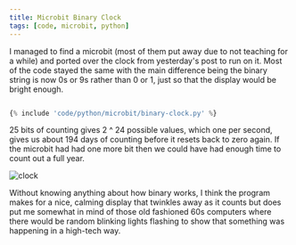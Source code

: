 ```yaml
---
title: Microbit Binary Clock
tags: [code, microbit, python]
---
```


I managed to find a microbit (most of them put away due to not teaching for a while) and ported over the clock from yesterday's
post to run on it. Most of the code stayed the same with the main difference being the binary string is now 0s or 9s rather than 0 or 1,
just so that the display would be bright enough.

```python

{% include 'code/python/microbit/binary-clock.py' %}

```

25 bits of counting gives 2 ^ 24 possible values, which one per second, gives us about 194 days of counting before it resets
back to zero again. If the microbit had had one more bit then we could have had enough time to count out a full year.

![clock](/assets/img/posts/microbit-binary-clock/clock.jpg)

Without knowing anything about how binary works, I think the program makes for a nice, calming display that twinkles away
as it counts but does put me somewhat in mind of those old fashioned 60s computers where there would be random blinking lights
flashing to show that something was happening in a high-tech way.
